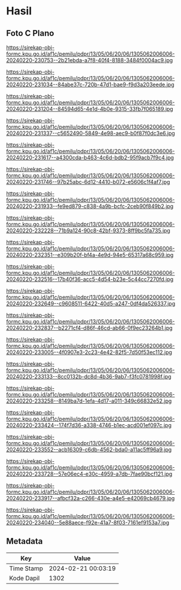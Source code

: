 # Hasil

## Foto C Plano

https://sirekap-obj-formc.kpu.go.id/af1c/pemilu/pdpr/13/05/06/20/06/1305062006006-20240220-230753--2b21ebda-a7f8-40f4-8188-3484f0004ac9.jpg

https://sirekap-obj-formc.kpu.go.id/af1c/pemilu/pdpr/13/05/06/20/06/1305062006006-20240220-231034--84abe37c-720b-47d1-bae9-f9d3a203eede.jpg

https://sirekap-obj-formc.kpu.go.id/af1c/pemilu/pdpr/13/05/06/20/06/1305062006006-20240220-231204--84594d65-4e1d-4b0e-9315-33fb7f065189.jpg

https://sirekap-obj-formc.kpu.go.id/af1c/pemilu/pdpr/13/05/06/20/06/1305062006006-20240220-231337--c5652490-5849-4e98-aec9-b0f87f0dc3e6.jpg

https://sirekap-obj-formc.kpu.go.id/af1c/pemilu/pdpr/13/05/06/20/06/1305062006006-20240220-231617--a4300cda-b463-4c6d-bdb2-95f9acb7f9c4.jpg

https://sirekap-obj-formc.kpu.go.id/af1c/pemilu/pdpr/13/05/06/20/06/1305062006006-20240220-231746--97b25abc-6d12-4410-b072-e5606c1f4af7.jpg

https://sirekap-obj-formc.kpu.go.id/af1c/pemilu/pdpr/13/05/06/20/06/1305062006006-20240220-231933--fe9ed879-c838-4a9b-bcfc-2ceb90f849b2.jpg

https://sirekap-obj-formc.kpu.go.id/af1c/pemilu/pdpr/13/05/06/20/06/1305062006006-20240220-232228--71b9a124-90c8-42bf-9373-8ff9bc5fa735.jpg

https://sirekap-obj-formc.kpu.go.id/af1c/pemilu/pdpr/13/05/06/20/06/1305062006006-20240220-232351--e309b20f-bf4a-4e9d-94e5-65317a68c959.jpg

https://sirekap-obj-formc.kpu.go.id/af1c/pemilu/pdpr/13/05/06/20/06/1305062006006-20240220-232516--17b40f36-acc5-4d54-b23e-5c44cc7270fd.jpg

https://sirekap-obj-formc.kpu.go.id/af1c/pemilu/pdpr/13/05/06/20/06/1305062006006-20240220-232649--c9608511-6422-40d5-a247-0df4da526337.jpg

https://sirekap-obj-formc.kpu.go.id/af1c/pemilu/pdpr/13/05/06/20/06/1305062006006-20240220-232837--b2271cf4-d86f-46cd-ab66-0f9ec23264b1.jpg

https://sirekap-obj-formc.kpu.go.id/af1c/pemilu/pdpr/13/05/06/20/06/1305062006006-20240220-233005--4f0907e3-2c23-4e42-82f5-7d50f53ec112.jpg

https://sirekap-obj-formc.kpu.go.id/af1c/pemilu/pdpr/13/05/06/20/06/1305062006006-20240220-233133--8cc0132b-dc8d-4b36-9ab7-f3fc0781998f.jpg

https://sirekap-obj-formc.kpu.go.id/af1c/pemilu/pdpr/13/05/06/20/06/1305062006006-20240220-233258--8149ba7d-1efa-4d17-a011-349c66832e52.jpg

https://sirekap-obj-formc.kpu.go.id/af1c/pemilu/pdpr/13/05/06/20/06/1305062006006-20240220-233424--174f7d36-a338-4746-b1ec-acd001ef097c.jpg

https://sirekap-obj-formc.kpu.go.id/af1c/pemilu/pdpr/13/05/06/20/06/1305062006006-20240220-233552--acb16309-c6db-4562-bda0-a11ac5ff96a9.jpg

https://sirekap-obj-formc.kpu.go.id/af1c/pemilu/pdpr/13/05/06/20/06/1305062006006-20240220-233728--57e06ec4-e30c-4959-a7db-7fae90bcf121.jpg

https://sirekap-obj-formc.kpu.go.id/af1c/pemilu/pdpr/13/05/06/20/06/1305062006006-20240220-233917--afbcf32a-c266-430e-a4e5-e42069cb4679.jpg

https://sirekap-obj-formc.kpu.go.id/af1c/pemilu/pdpr/13/05/06/20/06/1305062006006-20240220-234040--5e88aece-f92e-41a7-8f03-7161ef9153a7.jpg


## Metadata

| Key        | Value               |
| ---------- | ------------------- |
| Time Stamp | 2024-02-21 00:03:19 |
| Kode Dapil | 1302                |



